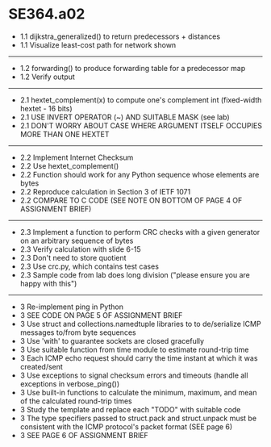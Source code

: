 # SE364.a02

- 1.1 dijkstra_generalized() to return predecessors + distances
- 1.1 Visualize least-cost path for network shown

---

- 1.2 forwarding() to produce forwarding table for a predecessor map
- 1.2 Verify output

---

- 2.1 hextet_complement(x) to compute one's complement int (fixed-width hextet - 16 bits)
- 2.1 USE INVERT OPERATOR (~) AND SUITABLE MASK (see lab)
- 2.1 DON'T WORRY ABOUT CASE WHERE ARGUMENT ITSELF OCCUPIES MORE THAN ONE HEXTET

---

- 2.2 Implement Internet Checksum
- 2.2 Use hextet_complement()
- 2.2 Function should work for any Python sequence whose elements are bytes
- 2.2 Reproduce calculation in Section 3 of IETF 1071
- 2.2 COMPARE TO C CODE (SEE NOTE ON BOTTOM OF PAGE 4 OF ASSIGNMENT BRIEF)

---

- 2.3 Implement a function to perform CRC checks with a given generator on an arbitrary sequence of bytes
- 2.3 Verify calculation with slide 6-15
- 2.3 Don't need to store quotient
- 2.3 Use crc.py, which contains test cases
- 2.3 Sample code from lab does long division ("please ensure you are happy with this")

---

- 3 Re-implement ping in Python
- 3 SEE CODE ON PAGE 5 OF ASSIGNMENT BRIEF
- 3 Use struct and collections.namedtuple libraries to to de/serialize ICMP messages to/from byte sequences
- 3 Use 'with' to guarantee sockets are closed gracefully
- 3 Use suitable function from time module to estimate round-trip time
- 3 Each ICMP echo request should carry the time instant at which it was created/sent
- 3 Use exceptions to signal checksum errors and timeouts (handle all exceptions in verbose_ping())
- 3 Use built-in functions to calculate the minimum, maximum, and mean of the calculated round-trip times
- 3 Study the template and replace each "TODO" with suitable code
- 3 The type specifiers passed to struct.pack and struct.unpack must be consistent with the ICMP protocol's packet format (SEE page 6)
- 3 SEE PAGE 6 OF ASSIGNMENT BRIEF
